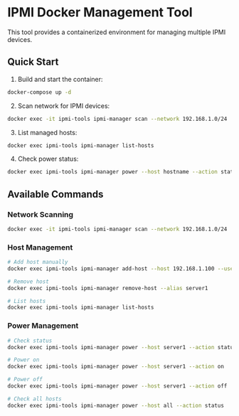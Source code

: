 # IPMI Docker Management Tool

This tool provides a containerized environment for managing multiple IPMI devices.

## Quick Start

1. Build and start the container:
```bash
docker-compose up -d
```

2. Scan network for IPMI devices:
```bash
docker exec -it ipmi-tools ipmi-manager scan --network 192.168.1.0/24
```

3. List managed hosts:
```bash
docker exec ipmi-tools ipmi-manager list-hosts
```

4. Check power status:
```bash
docker exec ipmi-tools ipmi-manager power --host hostname --action status
```

## Available Commands

### Network Scanning
```bash
docker exec -it ipmi-tools ipmi-manager scan --network 192.168.1.0/24
```

### Host Management
```bash
# Add host manually
docker exec ipmi-tools ipmi-manager add-host --host 192.168.1.100 --username admin --password secret --alias server1

# Remove host
docker exec ipmi-tools ipmi-manager remove-host --alias server1

# List hosts
docker exec ipmi-tools ipmi-manager list-hosts
```

### Power Management
```bash
# Check status
docker exec ipmi-tools ipmi-manager power --host server1 --action status

# Power on
docker exec ipmi-tools ipmi-manager power --host server1 --action on

# Power off
docker exec ipmi-tools ipmi-manager power --host server1 --action off

# Check all hosts
docker exec ipmi-tools ipmi-manager power --host all --action status
```
